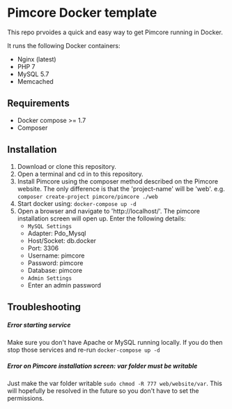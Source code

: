# Pimcore Docker template

This repo prvoides a quick and easy way to get Pimcore running in Docker.

It runs the following Docker containers:

- Nginx (latest)
- PHP 7
- MySQL 5.7
- Memcached

## Requirements

* Docker compose >= 1.7
* Composer

## Installation

1. Download or clone this repository.
2. Open a terminal and cd in to this repository.
3. Install Pimcore using the composer method described on the Pimcore website. The only difference is that the 'project-name' will be 'web'. e.g.
    `composer create-project pimcore/pimcore ./web`
4. Start docker using:
    `docker-compose up -d`
5. Open a browser and navigate to 'http://localhost/'. The pimcore installation screen will open up. Enter the following details:
    - `MySQL Settings`
    - Adapter: Pdo_Mysql
    - Host/Socket: db.docker
    - Port: 3306
    - Username: pimcore
    - Password: pimcore
    - Database: pimcore
    - `Admin Settings`
    - Enter an admin password

## Troubleshooting
##### Error starting service 
Make sure you don't have Apache or MySQL running locally. If you do then stop those services and re-run `docker-compose up -d`

##### Error on Pimcore installation screen: var folder must be writable
Just make the var folder writable `sudo chmod -R 777 web/website/var`. This will hopefully be resolved in the future so you don't have to set the permissions.